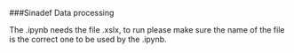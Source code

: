 ###Sinadef Data processing

The .ipynb needs the file .xslx, to run please make sure the name of the file is the correct one to be used by the .ipynb.
